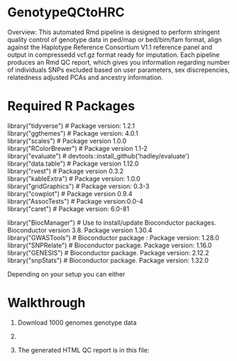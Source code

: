 # GenotypeQCtoHRC

Overview: This automated Rmd pipeline is designed to perform stringent quality control of genotype data in ped/map or bed/bim/fam format, align against the Haplotype Reference Consortium V1.1 reference panel and output in compressedd vcf.gz format ready for imputation. Each pipeline produces an Rmd QC report, which gives you information regarding number of individuals SNPs excluded based on user parameters, sex discrepencies, relatedness adjusted PCAs and ancestry information. 




# Required R Packages 
library("tidyverse") # Package version: 1.2.1  
library("ggthemes") # Package version: 4.0.1  
library("scales") # Package version 1.0.0  
library("RColorBrewer") # Package version 1.1-2  
library("evaluate") # devtools::install_github('hadley/evaluate')  
library("data.table") # Package version 1.12.0  
library("rvest") # Package version 0.3.2   
library("kableExtra") # Package version: 1.0.0   
library("gridGraphics") # Package version: 0.3-3   
library("cowplot") # Package version 0.9.4   
library("AssocTests") # Package version:0.0-4    
library("caret") # Package version: 6.0-81   
  
library("BiocManager") # Use to install/update Bioconductor packages. Bioconductor version 3.8. Package version 1.30.4   
library("GWASTools") # Bioconductor package : Package version: 1.28.0   
library("SNPRelate") # Bioconductor package. Package version: 1.16.0   
library("GENESIS") # Bioconductor package. Package version: 2.12.2   
library("snpStats") # Bioconductor package. Package version: 1.32.0   


Depending on your setup you can either 

# Walkthrough

1) Download 1000 genomes genotype data
2) 




5) The generated HTML QC report is in this file: 
